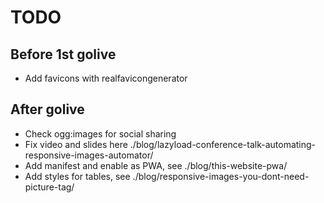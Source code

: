 # TODO

## Before 1st golive

- Add favicons with realfavicongenerator

## After golive

- Check ogg:images for social sharing
- Fix video and slides here ./blog/lazyload-conference-talk-automating-responsive-images-automator/
- Add manifest and enable as PWA, see ./blog/this-website-pwa/
- Add styles for tables, see ./blog/responsive-images-you-dont-need-picture-tag/
